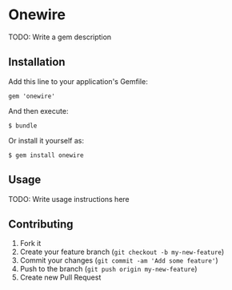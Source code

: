 # Onewire

TODO: Write a gem description

## Installation

Add this line to your application's Gemfile:

    gem 'onewire'

And then execute:

    $ bundle

Or install it yourself as:

    $ gem install onewire

## Usage

TODO: Write usage instructions here

## Contributing

1. Fork it
2. Create your feature branch (`git checkout -b my-new-feature`)
3. Commit your changes (`git commit -am 'Add some feature'`)
4. Push to the branch (`git push origin my-new-feature`)
5. Create new Pull Request
